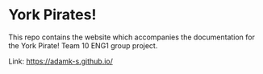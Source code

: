 # York Pirates!

This repo contains the website which accompanies the documentation for the York Pirate! Team 10 ENG1 group project.

Link: https://adamk-s.github.io/
